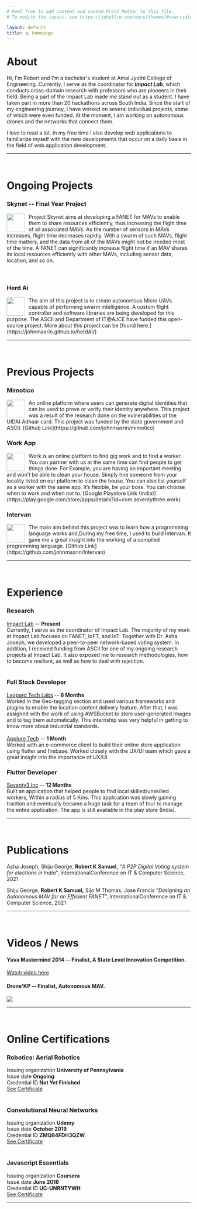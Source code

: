 ```yaml
---
# Feel free to add content and custom Front Matter to this file.
# To modify the layout, see https://jekyllrb.com/docs/themes/#overriding-theme-defaults

layout: default
title: 🛸 Homepage
---
```


# About
Hi, I'm Robert and I'm a bachelor's student at Amal Jyothi College of Engineering. Currently, I serve as the coordinator for ***Impact Lab***, which conducts cross-domain research with professors who are pioneers in their field. Being a part of the Impact Lab made me stand out as a student. I have taken part in more than 20 hackathons across South India. Since the start of my engineering journey, I have worked on several individual projects, some of which were even funded. At the moment, I am working on autonomous drones and the networks that connect them. 

I love to read a lot. In my free time I also develop web applications to familiarize myself with the new developments that occur on a daily basis in the field of web application development. 

---

<br>

# Ongoing Projects

### Skynet -- Final Year Project
<img style="float: left; margin-right:10px; height:50px; width:50px;" src="images/swarm.png">
Project Skynet aims at developing a FANET for MAVs to enable them to share resources efficiently, thus increasing the flight time of all associated MAVs. As the number of sensors in MAVs increases, flight time decreases rapidly. With a swarm of such MAVs, flight time matters, and the data from all of the MAVs might not be needed most of the time. A FANET can significantly increase flight time if an MAV shares its local resources efficiently with other MAVs, including sensor data, location, and so on. <br><br><br>


### Herd Ai
<img style="float: left; margin-right:10px; height:50px; width:50px;" src="images/herd.jpg">
The aim of this project is to create autonomous Micro UAVs capable of performing swarm intelligence. A custom flight controller and software libraries are being developed for this purpose. The ASCII and Department of IT@AJCE have funded this open-source project. More about this project can be [found here.](https://johnmaxrin.github.io/herdAI/)

---
<br>

# Previous Projects 

### Mimotico

<img style="float: left; margin-right:10px; height:50px; width:50px;" src="images/mimotico.jpeg">
 An online platform where users can generate digital identities that can be used to prove or verify their identity anywhere. This project was a result of the research done on the vulnerabilities of the UIDAI Adhaar card. This project was funded by the state government and ASCII. [Github Link](https://github.com/johnmaxrin/mimotico)

### Work App

<img style="float: left; margin-right:10px; height:50px; width:50px;" src="images/work.jpg">
Work is an online platform to find gig work and to find a worker. You can partner with us at the same time can find people to get things done. For Example, you are having an important meeting and won’t be able to clean your house. Simply hire someone from your locality listed on our platform to clean the house. You can also list yourself as a worker with the same app. It’s flexible, be your boss. You can choose when to work and when not to. [Google Playstore Link (India)](https://play.google.com/store/apps/details?id=com.seventythree.work)

### Intervan

<img style="float: left; margin-right:10px; height:50px; width:50px;" src="images/intervan.jpg">
The  main  aim  behind  this  project  was  to  learn  how  a  programming  language  works  and,During my free time, I used to build Intervan.  It gave me a great insight into the working of a compiled programming language. [Github Link](https://github.com/johnmaxrin/Intervan)



---

<br>

# Experience 

### Research
[Impact Lab](https://www.leopardtechlabs.com/) -- **Present**  <br>
Currently, I serve as the coordinator of Impact Lab. The majority of my work at Impact Lab focuses on FANET, IoFT, and IoT. Together with Dr. Asha Joseph, we developed a peer-to-peer network-based voting system. In addition, I received funding from ASCII for one of my ongoing research projects at Impact Lab. It also exposed me to research methodologies, how to become resilient, as well as how to deal with rejection. <br> <br>

### Full Stack Developer
[Leopard Tech Labs](https://www.leopardtechlabs.com/) -- **6 Months**  <br>
Worked in the Geo-tagging section and used various frameworks and plugins to enable the location content delivery feature.  After that,  I was assigned with the work of using AWSBucket to store user-generated Images and to tag them automatically.  This internship was very helpful in getting to know more about industrial standards. <br> <br>
[Applore Tech](https://applore.in/) -- **1 Month** <br>
Worked with an e-commerce client to build their online store application using flutter and firebase.  Worked closely with the UX/UI team which gave a great insight into the importance of UX/UI.


### Flutter Developer
[Seventy3 Inc](http://seventy3.tech/) -- **12 Months** <br>
Built  an  application  that  helped  people  to  find  local  skilled/unskilled  workers,  Within  a radius  of  5  Kms.   This  application  was  slowly  gaining  traction  and  eventually  became  a huge task for a team of four to manage the entire application.  The app is still available in the play store (India).

---

<br>

# Publications
Asha Joseph, Shiju George, **Robert K Samuel,** “*A P2P Digital Voting system for elections in India*”, InternationalConference on IT & Computer Science, 2021

Shiju George, **Robert K Samuel,** Sijo M Thomas, Jose Francis “*Designing an Autonomous MAV for an Efficient FANET*”, InternationalConference on IT & Computer Science, 2021

---

<br>

# Videos / News
#### Yuva Mastermind 2014 -- Finalist, A State Level Innovation Competition. 
[Watch video here](https://youtu.be/M6c0NleknaQ)

#### Drone'KP -- Finalist, Autonomous MAV. 
<img src="images/apkt.png">

---

<br>

# Online Certifications

### Robotics: Aerial Robotics
Issuing organization **University of Pennsylvania** <br>
Issue date **Ongoing** <br>
Credential ID **Not Yet Finished** <br>
[See Certificate](https://www.coursera.org/)
<br> <br>

### Convolutional Neural Networks
Issuing organization **Udemy** <br>
Issue date **October 2019** <br>
Credential ID **ZMQ84FDH3QZW** <br>
[See Certificate](https://www.coursera.org/account/accomplishments/certificate/ZMQ84FDH3QZW?utm_medium=certificate&utm_source=link&utm_campaign=copybutton_certificate)
<br> <br>

### Javascript Essentials
Issuing organization **Coursera** <br>
Issue date **June 2018** <br>
Credential ID **UC-UNRNTYWH** <br>
[See Certificate](http://ude.my/UC-UNRNTYWH)


---




